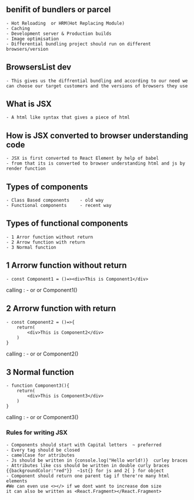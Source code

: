 ## benifit of bundlers or parcel
    - Hot Reloading  or HRM(Hot Replacing Module)
    - Caching
    - Development server & Production builds
    - Image optimisation
    - Differential bundling project should run on different browsers/version

## BrowsersList dev
    - This gives us the diffrential bundling and according to our need we can choose our target customers and the versions of browsers they use

## What is JSX
    - A html like syntax that gives a piece of html 

## How is JSX converted to browser understanding code
    - JSX is first converted to React Element by help of babel        
    - from that its is converted to browser understanding html and js by render function

## Types of components
    - Class Based components    - old way
    - Functional components     - recent way

## Types of functional components

    - 1 Arror function without return
    - 2 Arrow function with return
    - 3 Normal function

## 1 Arrorw function without return
    - const Component1 = ()=><div>This is Component1</div>

calling : - <Component1/> or <Component1><Component1/> or Component1()
## 2 Arrorw function with return
    - const Component2 = ()=>{
        return(
            <div>This is Component2</div>
        )
    }
calling : - <Component2/> or <Component2><Component2/> or Component2()

## 3 Normal function
    - function Component3(){
        return(
            <div>This is Component3</div>
        )
    }
calling : - <Component3/> or <Component3><Component3/> or Component3()



### Rules for writing JSX
    - Components should start with Capital letters  ~ preferred
    - Every tag should be closed
    - camelCase for attributes
    - Js should be written in {console.log("Hello world!)}  curley braces
    - Attributes like css should be written in double curly braces {{backgroundColor:"red"}}  ~1st{} for js and 2{ } for object
    - Component should return one parent tag if there're many html elements
    #We can even use <></> if we dont want to increase dom size
    it can also be written as <React.Fragment></React.Fragment>